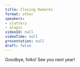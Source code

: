 ```yaml
---
title: Closing Remarks
format: other
speakers:
- slattery
- alagic
videoId: null
videoTime: null
presentation: null
draft: false
---
```

Goodbye, folks! See you next year!
